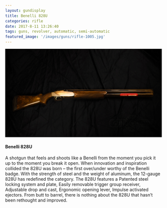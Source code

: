 ```yaml
---
layout: gundisplay
title: Benelli 828U
categories: rifle
date: 2017-8-11 13:26:40
tags: guns, revolver, automatic, semi-automatic
featured_image: '/images/guns/rifle-1005.jpg'
---
```


<div>
<img src="/images/guns/rifle-1005.jpg" alt="Benelli" />
</div>

#### Benelli 828U
A shotgun that feels and shoots like a Benelli from the moment you pick it up to the moment you break it open. When innovation and inspiration collided the 828U was born – the first over/under worthy of the Benelli badge. With the strength of steel and the weight of aluminum, the 12-gauge 828U has redefined the category. The 828U features a Patented steel locking system and plate, Easily removable trigger group receiver, Adjustable drop and cast, Ergonomic opening lever, Impulse activated ejectors. From butt to barrel, there is nothing about the 828U that hasn’t been rethought and improved.
